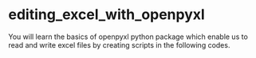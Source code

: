 # editing_excel_with_openpyxl
You will learn the basics of openpyxl python package which enable us to read and write excel files by creating scripts in the following codes.
